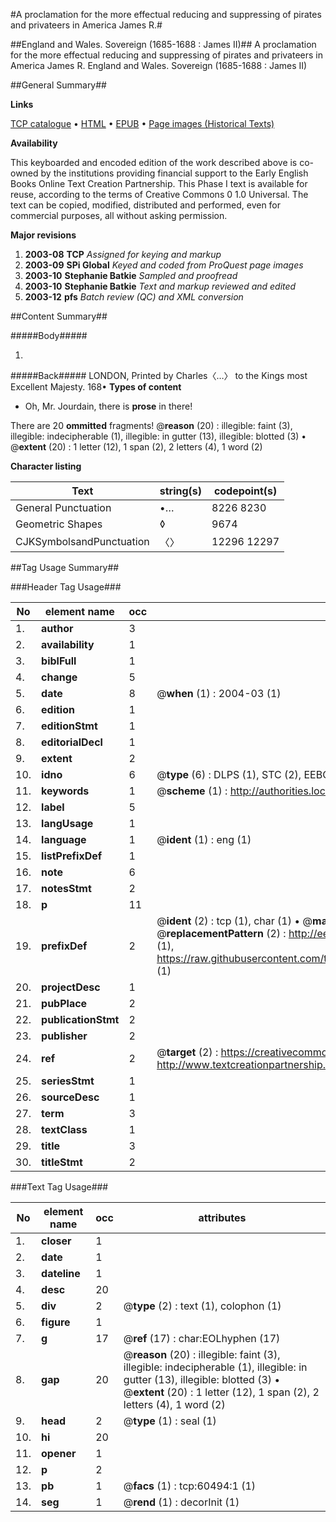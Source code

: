 #A proclamation for the more effectual reducing and suppressing of pirates and privateers in America James R.#

##England and Wales. Sovereign (1685-1688 : James II)##
A proclamation for the more effectual reducing and suppressing of pirates and privateers in America James R.
England and Wales. Sovereign (1685-1688 : James II)

##General Summary##

**Links**

[TCP catalogue](http://www.ota.ox.ac.uk/tcp/)  • 
[HTML](http://tei.it.ox.ac.uk/tcp/Texts-HTML/free/A46/A46576.html)  • 
[EPUB](http://tei.it.ox.ac.uk/tcp/Texts-EPUB/free/A46/A46576.epub) • 
[Page images (Historical Texts)](https://data.historicaltexts.jisc.ac.uk/view?pubId=eebo-12368884e&pageId=eebo-12368884e-60494-1)

**Availability**

This keyboarded and encoded edition of the
	       work described above is co-owned by the institutions
	       providing financial support to the Early English Books
	       Online Text Creation Partnership. This Phase I text is
	       available for reuse, according to the terms of Creative
	       Commons 0 1.0 Universal. The text can be copied,
	       modified, distributed and performed, even for
	       commercial purposes, all without asking permission.

**Major revisions**

1. __2003-08__ __TCP__ *Assigned for keying and markup*
1. __2003-09__ __SPi Global__ *Keyed and coded from ProQuest page images*
1. __2003-10__ __Stephanie Batkie__ *Sampled and proofread*
1. __2003-10__ __Stephanie Batkie__ *Text and markup reviewed and edited*
1. __2003-12__ __pfs__ *Batch review (QC) and XML conversion*

##Content Summary##

#####Body#####

1. 

#####Back#####
LONDON, Printed by Charles〈…〉 to the Kings most Excellent Majesty. 168•
**Types of content**

  * Oh, Mr. Jourdain, there is **prose** in there!

There are 20 **ommitted** fragments! 
 @__reason__ (20) : illegible: faint (3), illegible: indecipherable (1), illegible: in gutter (13), illegible: blotted (3)  •  @__extent__ (20) : 1 letter (12), 1 span (2), 2 letters (4), 1 word (2)

**Character listing**


|Text|string(s)|codepoint(s)|
|---|---|---|
|General Punctuation|•…|8226 8230|
|Geometric Shapes|◊|9674|
|CJKSymbolsandPunctuation|〈〉|12296 12297|

##Tag Usage Summary##

###Header Tag Usage###

|No|element name|occ|attributes|
|---|---|---|---|
|1.|__author__|3||
|2.|__availability__|1||
|3.|__biblFull__|1||
|4.|__change__|5||
|5.|__date__|8| @__when__ (1) : 2004-03 (1)|
|6.|__edition__|1||
|7.|__editionStmt__|1||
|8.|__editorialDecl__|1||
|9.|__extent__|2||
|10.|__idno__|6| @__type__ (6) : DLPS (1), STC (2), EEBO-CITATION (1), OCLC (1), VID (1)|
|11.|__keywords__|1| @__scheme__ (1) : http://authorities.loc.gov/ (1)|
|12.|__label__|5||
|13.|__langUsage__|1||
|14.|__language__|1| @__ident__ (1) : eng (1)|
|15.|__listPrefixDef__|1||
|16.|__note__|6||
|17.|__notesStmt__|2||
|18.|__p__|11||
|19.|__prefixDef__|2| @__ident__ (2) : tcp (1), char (1)  •  @__matchPattern__ (2) : ([0-9\-]+):([0-9IVX]+) (1), (.+) (1)  •  @__replacementPattern__ (2) : http://eebo.chadwyck.com/downloadtiff?vid=$1&page=$2 (1), https://raw.githubusercontent.com/textcreationpartnership/Texts/master/tcpchars.xml#$1 (1)|
|20.|__projectDesc__|1||
|21.|__pubPlace__|2||
|22.|__publicationStmt__|2||
|23.|__publisher__|2||
|24.|__ref__|2| @__target__ (2) : https://creativecommons.org/publicdomain/zero/1.0/ (1), http://www.textcreationpartnership.org/docs/. (1)|
|25.|__seriesStmt__|1||
|26.|__sourceDesc__|1||
|27.|__term__|3||
|28.|__textClass__|1||
|29.|__title__|3||
|30.|__titleStmt__|2||


###Text Tag Usage###

|No|element name|occ|attributes|
|---|---|---|---|
|1.|__closer__|1||
|2.|__date__|1||
|3.|__dateline__|1||
|4.|__desc__|20||
|5.|__div__|2| @__type__ (2) : text (1), colophon (1)|
|6.|__figure__|1||
|7.|__g__|17| @__ref__ (17) : char:EOLhyphen (17)|
|8.|__gap__|20| @__reason__ (20) : illegible: faint (3), illegible: indecipherable (1), illegible: in gutter (13), illegible: blotted (3)  •  @__extent__ (20) : 1 letter (12), 1 span (2), 2 letters (4), 1 word (2)|
|9.|__head__|2| @__type__ (1) : seal (1)|
|10.|__hi__|20||
|11.|__opener__|1||
|12.|__p__|2||
|13.|__pb__|1| @__facs__ (1) : tcp:60494:1 (1)|
|14.|__seg__|1| @__rend__ (1) : decorInit (1)|
